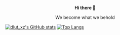 <p align="center"><b>Hi there 👋</b></p>
<p align="center">We become what we behold</p>

<!--
**fcgxz2003/fcgxz2003** is a ✨ _special_ ✨ repository because its `README.md` (this file) appears on your GitHub profile.

Here are some ideas to get you started:

- 🔭 I’m currently working on ...
- 🌱 I’m currently learning ...
- 👯 I’m looking to collaborate on ...
- 🤔 I’m looking for help with ...
- 💬 Ask me about ...
- 📫 How to reach me: ...
- 😄 Pronouns: ...
- ⚡ Fun fact: ...
-->
[![dlut_xz's GitHub stats](https://github-readme-stats.vercel.app/api?username=fcgxz2003)](https://github.com/fcgxz2003/fcgxz2003)
[![Top Langs](https://github-readme-stats.vercel.app/api/top-langs/?username=fcgxz2003&layout=compact)](https://github.com/fcgxz2003/fcgxz2003)
